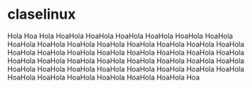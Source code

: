 # claselinux
Hola
Hoa
Hola
HoaHola
HoaHola
HoaHola
HoaHola
HoaHola
HoaHola
HoaHola
HoaHola
HoaHola
HoaHola
HoaHola
HoaHola
HoaHola
HoaHola
HoaHola
HoaHola
HoaHola
HoaHola
HoaHola
HoaHola
HoaHola
HoaHola
HoaHola
HoaHola
HoaHola
HoaHola
HoaHola
HoaHola
HoaHola
HoaHola
HoaHola
HoaHola
HoaHola
HoaHola
HoaHola
HoaHola
HoaHola
HoaHola
HoaHola
HoaHola
HoaHola
HoaHola
HoaHola
HoaHola
Hoa
